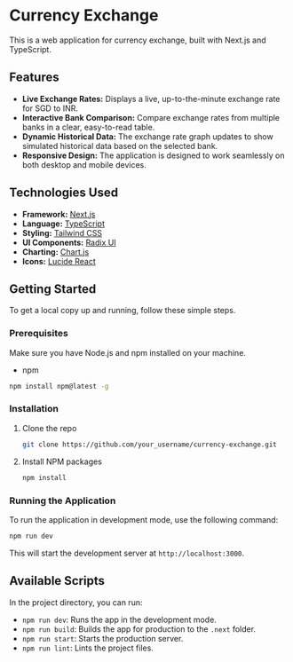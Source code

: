 # Currency Exchange

This is a web application for currency exchange, built with Next.js and TypeScript.

## Features

- **Live Exchange Rates:** Displays a live, up-to-the-minute exchange rate for SGD to INR.
- **Interactive Bank Comparison:** Compare exchange rates from multiple banks in a clear, easy-to-read table.
- **Dynamic Historical Data:** The exchange rate graph updates to show simulated historical data based on the selected bank.
- **Responsive Design:** The application is designed to work seamlessly on both desktop and mobile devices.

## Technologies Used

- **Framework:** [Next.js](https://nextjs.org/)
- **Language:** [TypeScript](https://www.typescriptlang.org/)
- **Styling:** [Tailwind CSS](https://tailwindcss.com/)
- **UI Components:** [Radix UI](https://www.radix-ui.com/)
- **Charting:** [Chart.js](https://www.chartjs.org/)
- **Icons:** [Lucide React](https://lucide.dev/)

## Getting Started

To get a local copy up and running, follow these simple steps.

### Prerequisites

Make sure you have Node.js and npm installed on your machine.

- npm

```sh
npm install npm@latest -g
```

### Installation

1. Clone the repo

   ```sh
   git clone https://github.com/your_username/currency-exchange.git
   ```

1. Install NPM packages

   ```sh
   npm install
   ```

### Running the Application

To run the application in development mode, use the following command:

```sh
npm run dev
```

This will start the development server at `http://localhost:3000`.

## Available Scripts

In the project directory, you can run:

- `npm run dev`: Runs the app in the development mode.
- `npm run build`: Builds the app for production to the `.next` folder.
- `npm run start`: Starts the production server.
- `npm run lint`: Lints the project files.
